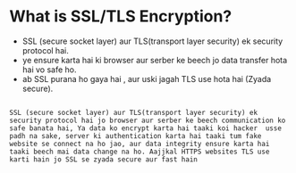 # What is SSL/TLS Encryption?

- SSL (secure socket layer) aur TLS(transport layer security) ek security protocol hai.
- ye ensure karta hai ki browser aur serber ke beech jo data transfer hota hai vo safe ho.
- ab SSL purana ho gaya hai , aur uski jagah TLS use hota hai (Zyada secure).





```

SSL (secure socket layer) aur TLS(transport layer security) ek security protocol hai jo browser aur serber ke beech communication ko safe banata hai, Ya data ko encrypt karta hai taaki koi hacker  usse padh na sake, server ki authentication karta hai taaki tum fake website se connect na ho jao, aur data integrity ensure karta hai taaki beech mai data change na ho. Aajjkal HTTPS websites TLS use karti hain jo SSL se zyada secure aur fast hain


```